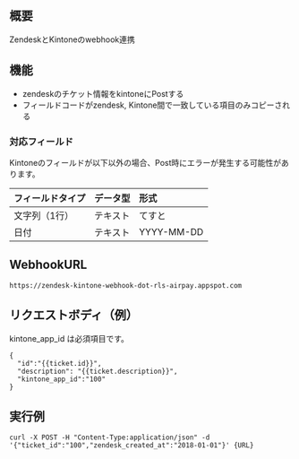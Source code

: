 ## 概要
ZendeskとKintoneのwebhook連携

## 機能
* zendeskのチケット情報をkintoneにPostする
* フィールドコードがzendesk, Kintone間で一致している項目のみコピーされる

### 対応フィールド
Kintoneのフィールドが以下以外の場合、Post時にエラーが発生する可能性があります。

|フィールドタイプ|データ型|形式|
|:--|:--|:--|
|文字列（1行）|テキスト|てすと|
|日付|テキスト|YYYY-MM-DD|

## WebhookURL
```
https://zendesk-kintone-webhook-dot-rls-airpay.appspot.com
```

## リクエストボディ（例）
kintone_app_id は必須項目です。  
```
{
  "id":"{{ticket.id}}",
  "description": "{{ticket.description}}",
  "kintone_app_id":"100"
}
```

## 実行例
```
curl -X POST -H "Content-Type:application/json" -d '{"ticket_id":"100","zendesk_created_at":"2018-01-01"}' {URL}
```